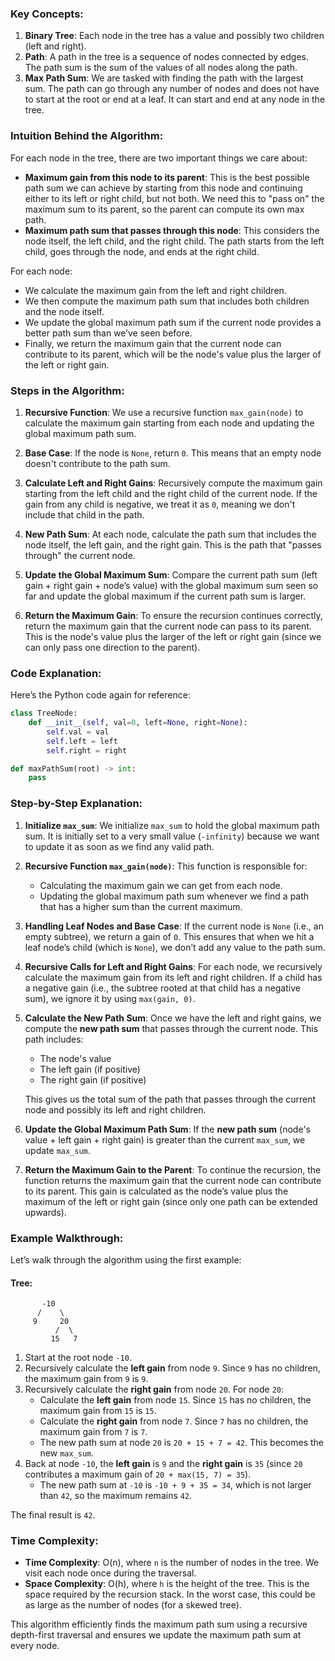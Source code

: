 
### Key Concepts:

1. **Binary Tree**: Each node in the tree has a value and possibly two children (left and right).
2. **Path**: A path in the tree is a sequence of nodes connected by edges. The path sum is the sum of the values of all nodes along the path.
3. **Max Path Sum**: We are tasked with finding the path with the largest sum. The path can go through any number of nodes and does not have to start at the root or end at a leaf. It can start and end at any node in the tree.

### Intuition Behind the Algorithm:

For each node in the tree, there are two important things we care about:
- **Maximum gain from this node to its parent**: This is the best possible path sum we can achieve by starting from this node and continuing either to its left or right child, but not both. We need this to "pass on" the maximum sum to its parent, so the parent can compute its own max path.
- **Maximum path sum that passes through this node**: This considers the node itself, the left child, and the right child. The path starts from the left child, goes through the node, and ends at the right child.

For each node:
- We calculate the maximum gain from the left and right children.
- We then compute the maximum path sum that includes both children and the node itself.
- We update the global maximum path sum if the current node provides a better path sum than we’ve seen before.
- Finally, we return the maximum gain that the current node can contribute to its parent, which will be the node's value plus the larger of the left or right gain.

### Steps in the Algorithm:

1. **Recursive Function**:
   We use a recursive function `max_gain(node)` to calculate the maximum gain starting from each node and updating the global maximum path sum.
   
2. **Base Case**:
   If the node is `None`, return `0`. This means that an empty node doesn't contribute to the path sum.

3. **Calculate Left and Right Gains**:
   Recursively compute the maximum gain starting from the left child and the right child of the current node. If the gain from any child is negative, we treat it as `0`, meaning we don't include that child in the path.

4. **New Path Sum**:
   At each node, calculate the path sum that includes the node itself, the left gain, and the right gain. This is the path that "passes through" the current node.

5. **Update the Global Maximum Sum**:
   Compare the current path sum (left gain + right gain + node’s value) with the global maximum sum seen so far and update the global maximum if the current path sum is larger.

6. **Return the Maximum Gain**:
   To ensure the recursion continues correctly, return the maximum gain that the current node can pass to its parent. This is the node's value plus the larger of the left or right gain (since we can only pass one direction to the parent).

### Code Explanation:

Here’s the Python code again for reference:

```python
class TreeNode:
    def __init__(self, val=0, left=None, right=None):
        self.val = val
        self.left = left
        self.right = right

def maxPathSum(root) -> int:
    pass
```

### Step-by-Step Explanation:

1. **Initialize `max_sum`**:
   We initialize `max_sum` to hold the global maximum path sum. It is initially set to a very small value (`-infinity`) because we want to update it as soon as we find any valid path.

2. **Recursive Function `max_gain(node)`**:
   This function is responsible for:
   - Calculating the maximum gain we can get from each node.
   - Updating the global maximum path sum whenever we find a path that has a higher sum than the current maximum.

3. **Handling Leaf Nodes and Base Case**:
   If the current node is `None` (i.e., an empty subtree), we return a gain of `0`. This ensures that when we hit a leaf node’s child (which is `None`), we don’t add any value to the path sum.

4. **Recursive Calls for Left and Right Gains**:
   For each node, we recursively calculate the maximum gain from its left and right children. If a child has a negative gain (i.e., the subtree rooted at that child has a negative sum), we ignore it by using `max(gain, 0)`.

5. **Calculate the New Path Sum**:
   Once we have the left and right gains, we compute the **new path sum** that passes through the current node. This path includes:
   - The node's value
   - The left gain (if positive)
   - The right gain (if positive)
   
   This gives us the total sum of the path that passes through the current node and possibly its left and right children.

6. **Update the Global Maximum Path Sum**:
   If the **new path sum** (node's value + left gain + right gain) is greater than the current `max_sum`, we update `max_sum`.

7. **Return the Maximum Gain to the Parent**:
   To continue the recursion, the function returns the maximum gain that the current node can contribute to its parent. This gain is calculated as the node’s value plus the maximum of the left or right gain (since only one path can be extended upwards).

### Example Walkthrough:

Let’s walk through the algorithm using the first example:

#### Tree:
```
       -10
      /    \
     9     20
          /  \
         15   7
```

1. Start at the root node `-10`.
2. Recursively calculate the **left gain** from node `9`. Since `9` has no children, the maximum gain from `9` is `9`.
3. Recursively calculate the **right gain** from node `20`. For node `20`:
   - Calculate the **left gain** from node `15`. Since `15` has no children, the maximum gain from `15` is `15`.
   - Calculate the **right gain** from node `7`. Since `7` has no children, the maximum gain from `7` is `7`.
   - The new path sum at node `20` is `20 + 15 + 7 = 42`. This becomes the new `max_sum`.
4. Back at node `-10`, the **left gain** is `9` and the **right gain** is `35` (since `20` contributes a maximum gain of `20 + max(15, 7) = 35`).
   - The new path sum at `-10` is `-10 + 9 + 35 = 34`, which is not larger than `42`, so the maximum remains `42`.
   
The final result is `42`.

### Time Complexity:
- **Time Complexity**: O(n), where `n` is the number of nodes in the tree. We visit each node once during the traversal.
- **Space Complexity**: O(h), where `h` is the height of the tree. This is the space required by the recursion stack. In the worst case, this could be as large as the number of nodes (for a skewed tree).

This algorithm efficiently finds the maximum path sum using a recursive depth-first traversal and ensures we update the maximum path sum at every node.